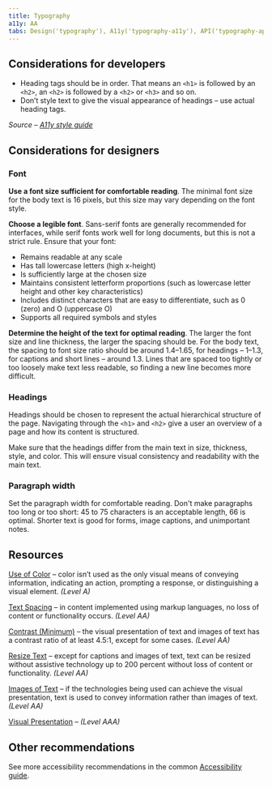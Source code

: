 ```yaml
---
title: Typography
a11y: AA
tabs: Design('typography'), A11y('typography-a11y'), API('typography-api'), Example('typography-code'), Changelog('typography-changelog')
---
```


## Considerations for developers

- Heading tags should be in order. That means an `<h1>` is followed by an `<h2>`, an `<h2>` is followed by a `<h2>` or `<h3>` and so on.
- Don’t style text to give the visual appearance of headings – use actual heading tags.

_Source – [A11y style guide](https://a11y-style-guide.com/style-guide/section-structure.html#kssref-structure-lists)_

## Considerations for designers

### Font

**Use a font size sufficient for comfortable reading**. The minimal font size for the body text is 16 pixels, but this size may vary depending on the font style.

**Choose a legible font**. Sans-serif fonts are generally recommended for interfaces, while serif fonts work well for long documents, but this is not a strict rule. Ensure that your font:

- Remains readable at any scale
- Has tall lowercase letters (high x-height)
- Is sufficiently large at the chosen size
- Maintains consistent letterform proportions (such as lowercase letter height and other key characteristics)
- Includes distinct characters that are easy to differentiate, such as 0 (zero) and O (uppercase O)
- Supports all required symbols and styles

**Determine the height of the text for optimal reading**. The larger the font size and line thickness, the larger the spacing should be. For the body text, the spacing to font size ratio should be around 1.4–1.65, for headings – 1–1.3, for captions and short lines – around 1.3. Lines that are spaced too tightly or too loosely make text less readable, so finding a new line becomes more difficult.

### Headings

Headings should be chosen to represent the actual hierarchical structure of the page. Navigating through the `<h1>` and `<h2>` give a user an overview of a page and how its content is structured.

Make sure that the headings differ from the main text in size, thickness, style, and color. This will ensure visual consistency and readability with the main text.

### Paragraph width

Set the paragraph width for comfortable reading. Don't make paragraphs too long or too short: 45 to 75 characters is an acceptable length, 66 is optimal. Shorter text is good for forms, image captions, and unimportant notes.

## Resources

[Use of Color](https://www.w3.org/WAI/WCAG21/quickref/#use-of-color) – color isn’t used as the only visual means of
conveying information, indicating an action, prompting a response, or distinguishing a visual element.
_(Level A)_

[Text Spacing](https://www.w3.org/WAI/WCAG21/quickref/#text-spacing) – in content implemented using markup languages, no loss of content or functionality occurs. _(Level AA)_

[Contrast (Minimum)](https://www.w3.org/WAI/WCAG21/quickref/#contrast-minimum) – the visual presentation of
text and images of text has a contrast ratio of at least 4.5:1, except for some cases. _(Level AA)_

[Resize Text](https://www.w3.org/WAI/WCAG21/quickref/?showtechniques=131#resize-text) – except for captions and
images of text, text can be resized without assistive technology up to 200 percent without loss of content or functionality. _(Level AA)_

[Images of Text](https://www.w3.org/WAI/WCAG21/quickref/?showtechniques=131#images-of-text) – if the
technologies being used can achieve the visual presentation, text is used to convey information rather than images of text. _(Level AA)_

[Visual Presentation](https://www.w3.org/WAI/WCAG21/quickref/#visual-presentation) – _(Level AAA)_

## Other recommendations

See more accessibility recommendations in the common [Accessibility guide](/core-principles/a11y/a11y).
